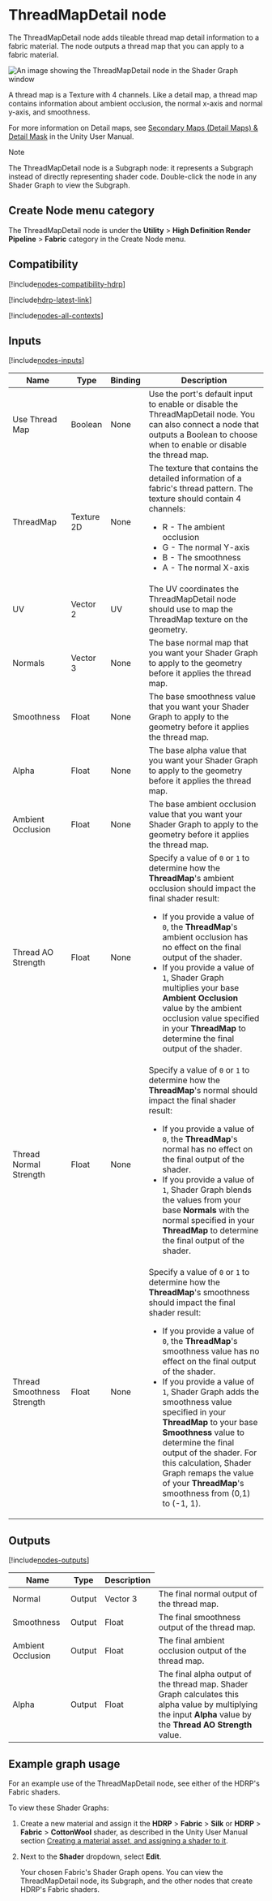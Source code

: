 # ThreadMapDetail node

The ThreadMapDetail node adds tileable thread map detail information to a fabric material. The node outputs a thread map that you can apply to a fabric material.

![An image showing the ThreadMapDetail node in the Shader Graph window](images/sg-threadmapdetail-node.png)

A thread map is a Texture with 4 channels. Like a detail map, a thread map contains information about ambient occlusion, the normal x-axis and normal y-axis, and smoothness.

For more information on Detail maps, see [Secondary Maps (Detail Maps) & Detail Mask](https://docs.unity3d.com/Manual/StandardShaderMaterialParameterDetail.html) in the Unity User Manual.

> [!NOTE]
> The ThreadMapDetail node is a Subgraph node: it represents a Subgraph instead of directly representing shader code. Double-click the node in any Shader Graph to view the Subgraph.

## Create Node menu category

The ThreadMapDetail node is under the **Utility** &gt; **High Definition Render Pipeline** &gt; **Fabric** category in the Create Node menu.

## Compatibility

[!include[nodes-compatibility-hdrp](./snippets/nodes-compatibility-hdrp.md)]

[!include[hdrp-latest-link](./snippets/hdrp-latest-link.md)]

[!include[nodes-all-contexts](./snippets/nodes-all-contexts.md)]

## Inputs

[!include[nodes-inputs](./snippets/nodes-inputs.md)]

<table>
    <thead>
        <tr>
            <th><strong>Name</strong></th>
            <th><strong>Type</strong></th>
            <th><strong>Binding</strong></th>
            <th><strong>Description</strong></th>
         </tr>
    </thead>
    <tbody>
        <tr>
            <td>Use Thread Map</td>
            <td>Boolean</td>
            <td>None</td>
            <td>Use the port's default input to enable or disable the ThreadMapDetail node. You can also connect a node that outputs a Boolean to choose when to enable or disable the thread map.</td>
        </tr>
        <tr>
            <td>ThreadMap</td>
            <td>Texture 2D</td>
            <td>None</td>
            <td>The texture that contains the detailed information of a fabric's thread pattern. The texture should contain 4 channels:
                <ul>
                    <li>R - The ambient occlusion</li>
                    <li>G - The normal Y-axis</li>
                    <li>B - The smoothness</li>
                    <li>A - The normal X-axis</li>
                </ul>
            </td>
        </tr>
        <tr>
            <td>UV</td>
            <td>Vector 2</td>
            <td>UV</td>
            <td>The UV coordinates the ThreadMapDetail node should use to map the ThreadMap texture on the geometry.</td>
        </tr>
        <tr>
            <td>Normals</td>
            <td>Vector 3</td>
            <td>None</td>
            <td>The base normal map that you want your Shader Graph to apply to the geometry before it applies the thread map.</td>
    </tr>
    <tr>
        <td>Smoothness</td>
        <td>Float</td>
        <td>None</td>
        <td>The base smoothness value that you want your Shader Graph to apply to the geometry before it applies the thread map.</td>
    </tr>
    <tr>
<td>Alpha</td>
<td>Float</td>
<td>None</td>
<td>The base alpha value that you want your Shader Graph to apply to the geometry before it applies the thread map.</td>
</tr>
<tr>
<td>Ambient Occlusion</td>
<td>Float</td>
<td>None</td>
<td>The base ambient occlusion value that you want your Shader Graph to apply to the geometry before it applies the thread map.</td>
</tr>
<tr>
<td>Thread AO Strength</td>
<td>Float</td>
<td>None</td>
<td>Specify a value of <code>0</code> or <code>1</code> to determine how the <strong>ThreadMap</strong>'s ambient occlusion should impact the final shader result:
<ul>
<li>If you provide a value of <code>0</code>, the <strong>ThreadMap</strong>'s ambient occlusion has no effect on the final output of the shader.</li>
<li>If you provide a value of <code>1</code>, Shader Graph multiplies your base <strong>Ambient Occlusion</strong> value by the ambient occlusion value specified in your <strong>ThreadMap</strong> to determine the final output of the shader.</li></ul></td>
</tr>
<tr>
<td>Thread Normal Strength</td>
<td>Float</td>
<td>None</td>
<td>Specify a value of <code>0</code> or <code>1</code> to determine how the <strong>ThreadMap</strong>'s normal should impact the final shader result:
<ul>
<li>If you provide a value of <code>0</code>, the <strong>ThreadMap</strong>'s normal has no effect on the final output of the shader.</li>
<li>If you provide a value of <code>1</code>, Shader Graph blends the values from your base <strong>Normals</strong> with the normal specified in your <strong>ThreadMap</strong> to determine the final output of the shader.</li></ul></td>
</tr>
<tr>
<td>Thread Smoothness Strength</td>
<td>Float</td>
<td>None</td>
<td>Specify a value of <code>0</code> or <code>1</code> to determine how the <strong>ThreadMap</strong>'s smoothness should impact the final shader result:
<ul>
<li>If you provide a value of <code>0</code>, the <strong>ThreadMap</strong>'s smoothness value has no effect on the final output of the shader.</li>
<li>If you provide a value of <code>1</code>, Shader Graph adds the smoothness value specified in your <strong>ThreadMap</strong> to your base <strong>Smoothness</strong> value to determine the final output of the shader. For this calculation, Shader Graph remaps the value of your <strong>ThreadMap</strong>'s smoothness from (0,1) to (-1, 1).</li></ul></td>
</tr>
</tbody>
</table>

## Outputs

[!include[nodes-outputs](./snippets/nodes-outputs.md)]

<table>
<thead>
<tr>
<th><strong>Name</strong></th>
<th><strong>Type</strong></th>
<th><strong>Description</strong></th>
</tr>
</thead>
<tbody>
<tr>
<td>Normal</td>
<td>Output</td>
<td>Vector 3</td>
<td>The final normal output of the thread map.</td>
</tr>
<tr>
<td>Smoothness</td>
<td>Output</td>
<td>Float</td>
<td>The final smoothness output of the thread map.</td>
</tr>
<tr>
<td>Ambient Occlusion</td>
<td>Output</td>
<td>Float</td>
<td>The final ambient occlusion output of the thread map.</td>
</tr>
<tr>
<td>Alpha</td>
<td>Output</td>
<td>Float</td>
<td>The final alpha output of the thread map. Shader Graph calculates this alpha value by multiplying the input <strong>Alpha</strong> value by the <strong>Thread AO Strength</strong> value.</td>
</tr>
</tbody>
</table>


## Example graph usage

For an example use of the ThreadMapDetail node, see either of the HDRP's Fabric shaders.

To view these Shader Graphs:

1. Create a new material and assign it the **HDRP** &gt; **Fabric** &gt; **Silk** or **HDRP** &gt; **Fabric** &gt; **CottonWool** shader, as described in the Unity User Manual section [Creating a material asset, and assigning a shader to it](https://docs.unity3d.com/Documentation/Manual/materials-introduction.html).

2. Next to the **Shader** dropdown, select **Edit**.

    Your chosen Fabric's Shader Graph opens. You can view the ThreadMapDetail node, its Subgraph, and the other nodes that create HDRP's Fabric shaders.
